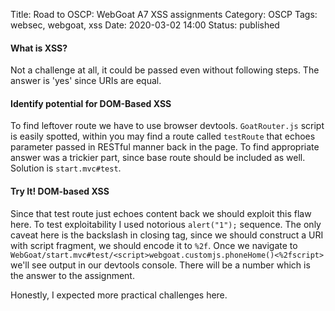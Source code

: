 Title: Road to OSCP: WebGoat A7 XSS assignments
Category: OSCP
Tags: websec, webgoat, xss
Date: 2020-03-02 14:00
Status: published

#### What is XSS?
Not a challenge at all, it could be passed even without following steps. The answer is 'yes' since URIs are equal. 

#### Identify potential for DOM-Based XSS
To find leftover route we have to use browser devtools. `GoatRouter.js` script is easily spotted, within you may find a route called `testRoute` that echoes parameter passed in RESTful manner back in the page. To find appropriate answer was a trickier part, since base route should be included as well. Solution is `start.mvc#test`.

#### Try It! DOM-based XSS
Since that test route just echoes content back we should exploit this flaw here. To test exploitability I used notorious `alert("1");` sequence. The only caveat here is the backslash in closing tag, since we should construct a URI with script fragment, we should encode it to `%2f`. Once we navigate to `WebGoat/start.mvc#test/<script>webgoat.customjs.phoneHome()<%2fscript>` we'll see output in our devtools console. There will be a number which is the answer to the assignment.  

Honestly, I expected more practical challenges here.

